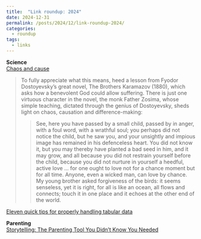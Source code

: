 ```yaml
---
title:  "Link roundup: 2024"
date: 2024-12-31
permalink: /posts/2024/12/link-roundup-2024/
categories: 
  - roundup
tags:
  - links
---
```

  
**Science**  
[Chaos and cause](https://aeon.co/essays/does-chaos-theory-square-classical-physics-with-human-agency)
>To fully appreciate what this means, heed a lesson from Fyodor Dostoyevsky’s great novel, The Brothers Karamazov (1880), which asks how a benevolent God could allow suffering. There is just one virtuous character in the novel, the monk Father Zosima, whose simple teaching, dictated through the genius of Dostoyevsky, sheds light on chaos, causation and difference-making:
>>See, here you have passed by a small child, passed by in anger, with a foul word, with a wrathful soul; you perhaps did not notice the child, but he saw you, and your unsightly and impious image has remained in his defenceless heart. You did not know it, but you may thereby have planted a bad seed in him, and it may grow, and all because you did not restrain yourself before the child, because you did not nurture in yourself a heedful, active love … for one ought to love not for a chance moment but for all time. Anyone, even a wicked man, can love by chance. My young brother asked forgiveness of the birds: it seems senseless, yet it is right, for all is like an ocean, all flows and connects; touch it in one place and it echoes at the other end of the world.  

[Eleven quick tips for properly handling tabular data](https://journals.plos.org/ploscompbiol/article?id=10.1371/journal.pcbi.1012604)  
  
**Parenting**  
[Storytelling: The Parenting Tool You Didn’t Know You Needed](https://www.thegospelcoalition.org/article/storytelling-parenting/)
